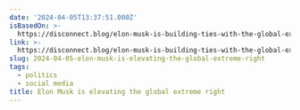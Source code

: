 ```yaml
---
date: '2024-04-05T13:37:51.000Z'
isBasedOn: >-
  https://disconnect.blog/elon-musk-is-building-ties-with-the-global-extreme-right/
link: >-
  https://disconnect.blog/elon-musk-is-building-ties-with-the-global-extreme-right/
slug: 2024-04-05-elon-musk-is-elevating-the-global-extreme-right
tags:
  - politics
  - social media
title: Elon Musk is elevating the global extreme right
---
```


